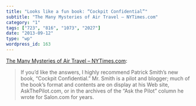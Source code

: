 ```yaml
---
title: "Looks like a fun book: “Cockpit Confidential”"
subtitle: "The Many Mysteries of Air Travel – NYTimes.com"
category: "1"
tags: ["723", "816", "1073", "2027"]
date: "2013-09-12"
type: "wp"
wordpress_id: 163
---
```

[The Many Mysteries of Air Travel – NYTimes.com](http://pogue.blogs.nytimes.com/2013/09/12/the-many-mysteries-of-air-travel/):

> If you’d like the answers, I highly recommend Patrick Smith’s new book, “Cockpit Confidential.” Mr. Smith is a pilot and blogger; much of the book’s format and contents are on display at his Web site, AskThePilot.com, or in the archives of the “Ask the Pilot” column he wrote for Salon.com for years.
